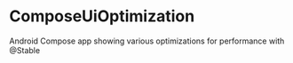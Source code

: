 # ComposeUiOptimization
Android Compose app showing various optimizations for performance with @Stable
